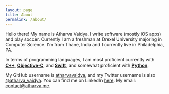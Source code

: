 ```yaml
---
layout: page
title: About
permalink: /about/
---
```


Hello there! My name is Atharva Vaidya. I write software (mostly iOS apps) and play soccer. Currently I am a freshman at Drexel University majoring in Computer Science. I'm from Thane, India and I currently live in Philadelphia, PA.


In terms of programming languages, I am most proficient currently with **[C++][c-link]**, **[Objective-C][objc-link]**, and **[Swift][swift-link]**, and somewhat proficient with **[Python][python-link]**.


My GitHub username is [atharvavaidya][az-gh-link], and my Twitter username is also [@atharva_vaidya][az-tw-link]. You can find me on LinkedIn [here][az-li-link]. My email: [contact@atharva.me][mail-link].

[c-link]:         https://en.wikipedia.org/wiki/C%2B%2B
[objc-link]:      https://developer.apple.com/library/mac/documentation/Cocoa/Conceptual/ProgrammingWithObjectiveC/Introduction/Introduction.html
[swift-link]:     https://developer.apple.com/swift
[python-link]:    https://www.python.org/

[az-gh-link]:     https://github.com/atharvavaidya/
[az-tw-link]:     https://twitter.com/atharva_vaidya
[az-li-link]:     https://www.linkedin.com/in/atharvavaidya
[mail-link]:      mailto:contact@atharva.me
